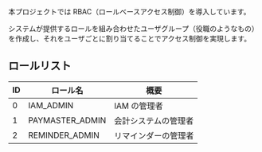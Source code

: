 本プロジェクトでは RBAC（ロールベースアクセス制御）を導入しています。

システムが提供するロールを組み合わせたユーザグループ（役職のようなもの）を作成し、それをユーザごとに割り当てることでアクセス制御を実現します。

## ロールリスト

| ID  | ロール名        | 概要                 |
| --- | --------------- | -------------------- |
| 0   | IAM_ADMIN       | IAM の管理者         |
| 1   | PAYMASTER_ADMIN | 会計システムの管理者 |
| 2   | REMINDER_ADMIN  | リマインダーの管理者 |
